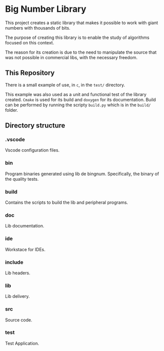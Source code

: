 # Big Number Library

This project creates a static library that makes it possible to work with giant numbers with thousands of bits.

The purpose of creating this library is to enable the study of algorithms focused on this context.

The reason for its creation is due to the need to manipulate the source that was not possible in commercial libs, with the necessary freedom.

## This Repository

There is a small example of use, in `c`, in the `test/` directory.

This example was also used as a unit and functional test of the library created. `Cmake` is used for its build and `doxygen` for its documentation. Build can be performed by running the scripty `build.py` which is in the `build/` folder.

## Directory structure

### .vscode
Vscode configuration files.
### bin
Program binaries generated using lib de bingnum. Specifically, the binary of the quality tests.

### build
Contains the scripts to build the lib and peripheral programs.

### doc
Lib documentation.

### ide
Workstace for IDEs.

### include
Lib headers.
### lib
Lib delivery.

### src
Source code.

### test
Test Application.

